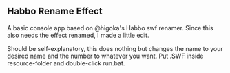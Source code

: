 ## Habbo Rename Effect
A basic console app based on @higoka's Habbo swf renamer. Since this also needs the effect renamed, I made a little edit.

Should be self-explanatory, this does nothing but changes the name to your desired name and the number to whatever you want. 
Put .SWF inside resource-folder and double-click run.bat.
